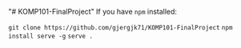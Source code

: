 "# KOMP101-FinalProject" 
If you have `npm` installed:

`git clone https://github.com/gjergjk71/KOMP101-FinalProject`
`npm install serve -g`
`serve .`
